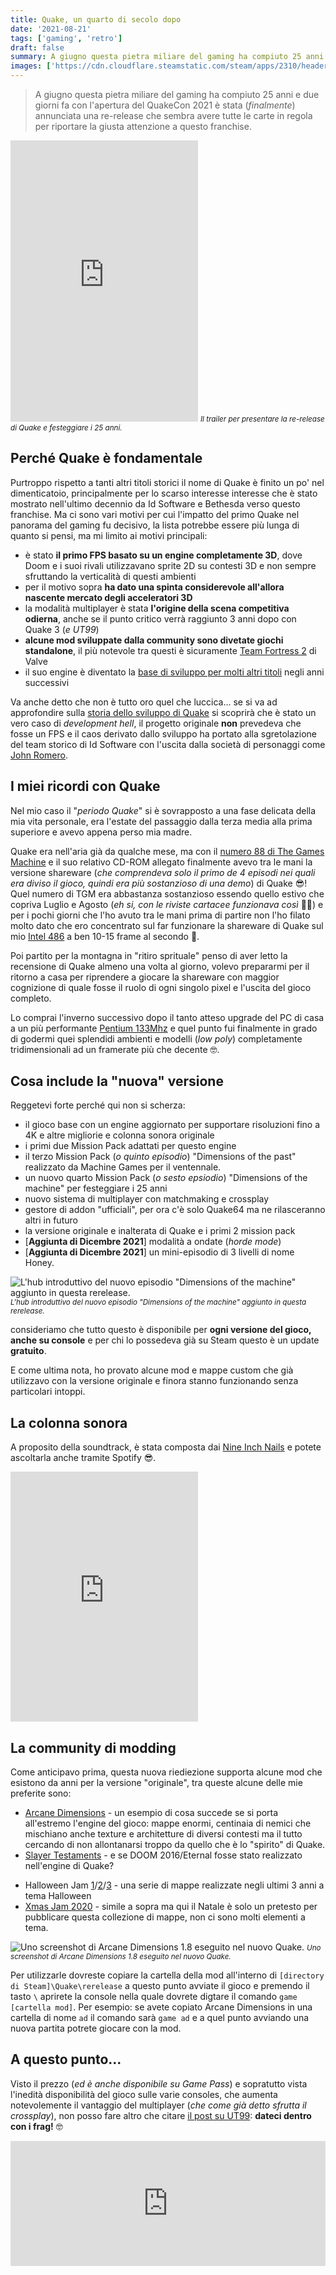 ```yaml
---
title: Quake, un quarto di secolo dopo
date: '2021-08-21'
tags: ['gaming', 'retro']
draft: false
summary: A giugno questa pietra miliare del gaming ha compiuto 25 anni e due giorni fa con l'apertura del QuakeCon 2021 è stata (finalmente) annunciata una re-release che sembra avere tutte le carte in regola per riportare la giusta attenzione a questo franchise.
images: ['https://cdn.cloudflare.steamstatic.com/steam/apps/2310/header.jpg?t=1629409782']
---
```


> A giugno questa pietra miliare del gaming ha compiuto 25 anni e due giorni fa con l'apertura del QuakeCon 2021 è stata (_finalmente_) annunciata una re-release che sembra avere tutte le carte in regola per riportare la giusta attenzione a questo franchise.

<iframe class="w-full" height="450" src="https://www.youtube.com/embed/Pt8pwAOquUc" title="YouTube video player" frameBorder="0"  allowFullScreen></iframe> <small><i>Il trailer per presentare la re-release di Quake e festeggiare i 25 anni.</i></small>

## Perché Quake è fondamentale

Purtroppo rispetto a tanti altri titoli storici il nome di Quake è finito un po' nel dimenticatoio, principalmente per lo scarso interesse interesse che è stato mostrato nell'ultimo decennio da Id Software e Bethesda verso questo franchise. Ma ci sono vari motivi per cui l'impatto del primo Quake nel panorama del gaming fu decisivo, la lista potrebbe essere più lunga di quanto si pensi, ma mi limito ai motivi principali:

- è stato **il primo FPS basato su un engine completamente 3D**, dove Doom e i suoi rivali utilizzavano sprite 2D su contesti 3D e non sempre sfruttando la verticalità di questi ambienti
- per il motivo sopra **ha dato una spinta considerevole all'allora nascente mercato degli acceleratori 3D**
- la modalità multiplayer è stata **l'origine della scena competitiva odierna**, anche se il punto critico verrà raggiunto 3 anni dopo con Quake 3 (_e UT99_)
- **alcune mod sviluppate dalla community sono divetate giochi standalone**, il più notevole tra questi è sicuramente [Team Fortress 2](https://www.teamfortress.com/) di Valve
- il suo engine è diventato la [base di sviluppo per molti altri titoli]() negli anni successivi

Va anche detto che non è tutto oro quel che luccica... se si va ad approfondire sulla [storia dello sviluppo di Quake](https://it.ign.com/aftershock-for-quake/183680/feature/il-terremoto-di-carmack-e-romero-i-25-anni-di-quake) si scoprirà che è stato un vero caso di _development hell_, il progetto originale **non** prevedeva che fosse un FPS e il caos derivato dallo sviluppo ha portato alla sgretolazione del team storico di Id Software con l'uscita dalla società di personaggi come [John Romero](https://it.wikipedia.org/wiki/John_Romero).

## I miei ricordi con Quake

Nel mio caso il "_periodo Quake_" si è sovrapposto a una fase delicata della mia vita personale, era l'estate del passaggio dalla terza media alla prima superiore e avevo appena perso mia madre.

Quake era nell'aria già da qualche mese, ma con il [numero 88 di The Games Machine](https://i.ebayimg.com/images/g/pVoAAOSwNG5e4PWL/s-l1600.jpg) e il suo relativo CD-ROM allegato finalmente avevo tra le mani la versione shareware (_che comprendeva solo il primo de 4 episodi nei quali era diviso il gioco, quindi era più sostanzioso di una demo_) di Quake 😎! Quel numero di TGM era abbastanza sostanzioso essendo quello estivo che copriva Luglio e Agosto (_eh si, con le riviste cartacee funzionava così_ 👨‍🦳) e per i pochi giorni che l'ho avuto tra le mani prima di partire non l'ho filato molto dato che ero concentrato sul far funzionare la shareware di Quake sul mio [Intel 486](https://it.wikipedia.org/wiki/Intel_80486) a ben 10-15 frame al secondo 🤣.

<!-- ![Purtroppo a distanza di anni ho perso la rivista, ma il silver disk di quel numero con la shareware di Quake è uno dei pezzi forti della mia collezione personale]() <small>_Purtroppo a distanza di anni ho perso la rivista, ma il silver disk di quel numero con la shareware di Quake è uno dei pezzi forti della mia collezione personale._ 🤓</small> -->

Poi partito per la montagna in "ritiro sprituale" penso di aver letto la recensione di Quake almeno una volta al giorno, volevo prepararmi per il ritorno a casa per riprendere a giocare la shareware con maggior cognizione di quale fosse il ruolo di ogni singolo pixel e l'uscita del gioco completo.

Lo comprai l'inverno successivo dopo il tanto atteso upgrade del PC di casa a un più performante [Pentium 133Mhz](https://it.wikipedia.org/wiki/Pentium) e quel punto fui finalmente in grado di godermi quei splendidi ambienti e modelli (_low poly_) completamente tridimensionali ad un framerate più che decente 🤓.

## Cosa include la "nuova" versione

Reggetevi forte perché qui non si scherza:

- il gioco base con un engine aggiornato per supportare risoluzioni fino a 4K e altre migliorie e colonna sonora originale
- i primi due Mission Pack adattati per questo engine
- il terzo Mission Pack (_o quinto episodio_) "Dimensions of the past" realizzato da Machine Games per il ventennale.
- un nuovo quarto Mission Pack (_o sesto epsiodio_) "Dimensions of the machine" per festeggiare i 25 anni
- nuovo sistema di multiplayer con matchmaking e crossplay
- gestore di addon "ufficiali", per ora c'è solo Quake64 ma ne rilasceranno altri in futuro
- la versione originale e inalterata di Quake e i primi 2 mission pack
- [**Aggiunta di Dicembre 2021**] modalità a ondate (_horde mode_)
- [**Aggiunta di Dicembre 2021**] un mini-episodio di 3 livelli di nome Honey.

![L'hub introduttivo del nuovo episodio "Dimensions of the machine" aggiunto in questa rerelease.](https://github.com/moebiusmania/blog-assets/blob/master/images/2021/quake-rr-ep6.png?raw=true) <small>_L'hub introduttivo del nuovo episodio "Dimensions of the machine" aggiunto in questa rerelease._</small>

consideriamo che tutto questo è disponibile per **ogni versione del gioco, anche su console** e per chi lo possedeva già su Steam questo è un update **gratuito**.

E come ultima nota, ho provato alcune mod e mappe custom che già utilizzavo con la versione originale e finora stanno funzionando senza particolari intoppi.

## La colonna sonora

A proposito della soundtrack, è stata composta dai [Nine Inch Nails](https://it.wikipedia.org/wiki/Nine_Inch_Nails) e potete ascoltarla anche tramite Spotify 😎.

<iframe src="https://open.spotify.com/embed/album/63W4cQKfF2HTjgRYZcQ0tU?theme=0" class="w-full" height="400" frameBorder="0"></iframe>

## La community di modding

Come anticipavo prima, questa nuova riediezione supporta alcune mod che esistono da anni per la versione "originale", tra queste alcune delle mie preferite sono:

- [Arcane Dimensions](https://www.moddb.com/mods/arcane-dimensions) - un esempio di cosa succede se si porta all'estremo l'engine del gioco: mappe enormi, centinaia di nemici che mischiano anche texture e architetture di diversi contesti ma il tutto cercando di non allontanarsi troppo da quello che è lo "spirito" di Quake.
- [Slayer Testaments](https://www.moddb.com/mods/slayers-testament) - e se DOOM 2016/Eternal fosse stato realizzato nell'engine di Quake?
<!-- - [Quake 1.5]() - una versione "e mezzo" del gioco in cui vengono introdotti alcuni concetti e nemici da Quake 2, oltre che un riadattamento di tutta la campagna base. -->
- Halloween Jam [1](https://www.quaddicted.com/reviews/hwjam.html)/[2](https://www.quaddicted.com/reviews/hwjam2.html)/[3](https://www.quaddicted.com/reviews/hwjam3.html) - una serie di mappe realizzate negli ultimi 3 anni a tema Halloween
- [Xmas Jam 2020](https://www.quaddicted.com/reviews/xmasjam2020.html) - simile a sopra ma qui il Natale è solo un pretesto per pubblicare questa collezione di mappe, non ci sono molti elementi a tema.

![Uno screenshot di Arcane Dimensions 1.8 eseguito nel nuovo Quake.](https://github.com/moebiusmania/blog-assets/blob/master/images/2021/quake-rr-ad.png?raw=true) <small>_Uno screenshot di Arcane Dimensions 1.8 eseguito nel nuovo Quake._</small>

Per utilizzarle dovreste copiare la cartella della mod all'interno di `[directory di Steam]\Quake\rerelease` a questo punto avviate il gioco e premendo il tasto `\` aprirete la console nella quale dovrete digtare il comando `game [cartella mod]`. Per esempio: se avete copiato Arcane Dimensions in una cartella di nome `ad` il comando sarà `game ad` e a quel punto avviando una nuova partita potrete giocare con la mod.

## A questo punto...

Visto il prezzo (_ed è anche disponibile su Game Pass_) e sopratutto vista l'inedità disponibilità del gioco sulle varie consoles, che aumenta notevolemente il vantaggio del multiplayer (_che come già detto sfrutta il crossplay_), non posso fare altro che citare [il post su UT99](/post/ut99-server-docker): **dateci dentro con i frag!** 🤓

<iframe src="https://store.steampowered.com/widget/2310/" frameBorder="0" width="100%" height="200"></iframe>
